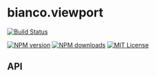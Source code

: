 # bianco.viewport

[![Build Status][travis-image]][travis-url]

[![NPM version][npm-version-image]][npm-url]
[![NPM downloads][npm-downloads-image]][npm-url]
[![MIT License][license-image]][license-url]


[travis-image]:https://img.shields.io/travis/biancojs/viewport.svg?style=flat-square
[travis-url]:https://travis-ci.org/biancojs/viewport

[license-image]:http://img.shields.io/badge/license-MIT-000000.svg?style=flat-square
[license-url]:LICENSE.txt

[npm-version-image]:http://img.shields.io/npm/v/bianco.viewport.svg?style=flat-square
[npm-downloads-image]:http://img.shields.io/npm/dm/bianco.viewport.svg?style=flat-square
[npm-url]:https://npmjs.org/package/bianco.viewport

## API

